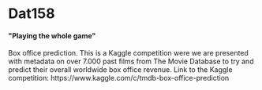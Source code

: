 <H1>Dat158</H1>
<H4>"Playing the whole game"</H4>
<p>  
Box office prediction. This is a Kaggle competition were we are presented with metadata on over 7.000 past films from The Movie Database to try and predict their overall worldwide box office revenue.
Link to the Kaggle competition: https://www.kaggle.com/c/tmdb-box-office-prediction
</p>
